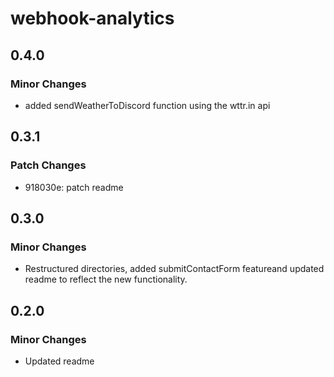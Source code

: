 # webhook-analytics

## 0.4.0

### Minor Changes

- added sendWeatherToDiscord function using the wttr.in api

## 0.3.1

### Patch Changes

- 918030e: patch readme

## 0.3.0

### Minor Changes

- Restructured directories, added submitContactForm featureand updated readme to reflect the new functionality.

## 0.2.0

### Minor Changes

- Updated readme
